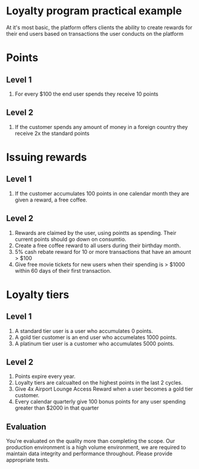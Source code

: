 # Loyalty program practical example

At it's most basic, the platform offers clients the ability to create rewards for their end users based on transactions the user conducts on the platform

# Points

## Level 1

1. For every $100 the end user spends they receive 10 points

## Level 2

1. If the customer spends any amount of money in a foreign country they receive 2x the standard points

# Issuing rewards

## Level 1

1. If the customer accumulates 100 points in one calendar month they are given a reward, a free coffee.

## Level 2

1. Rewards are claimed by the user, using pointts as spending. Their current points should go down on consumtio.
2. Create a free coffee reward to all users during their birthday month.
3. 5% cash rebate reward for 10 or more transactions that have an amount > $100
4. Give free movie tickets for new users when their spending is > $1000 within 60 days of their first transaction.

# Loyalty tiers

## Level 1

1. A standard tier user is a user who accumulates 0 points.
1. A gold tier customer is an end user who accumelates 1000 points.
2. A platinum tier user is a customer who accumulates 5000 points.

## Level 2

1. Points expire every year.
2. Loyalty tiers are calcualted on the highest points in the last 2 cycles.
2. Give 4x Airport Lounge Access Reward when a user becomes a gold tier customer.
3. Every calendar quarterly give 100 bonus points for any user spending greater than $2000 in that quarter

## Evaluation

You're evaluated on the quality more than completing the scope. Our production environment is a high volume environment, we are required to maintain data integrity and performance throughout. Please provide appropriate tests.
